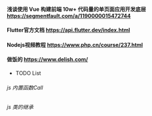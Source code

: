 
#### 浅谈使用 Vue 构建前端 10w+ 代码量的单页面应用开发底层  https://segmentfault.com/a/1190000015472744
#### Flutter官方文档  https://api.flutter.dev/index.html
#### Nodejs视频教程 https://www.php.cn/course/237.html
#### 做饭的 https://www.delish.com/



- TODO List
###### js 内置函数Call
###### js 类的继承
